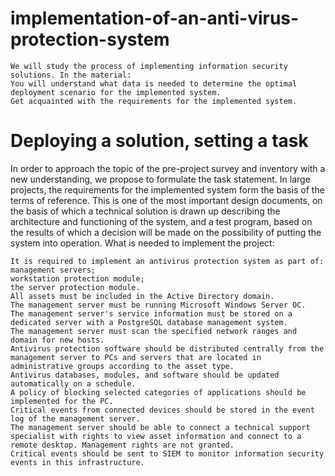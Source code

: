 # implementation-of-an-anti-virus-protection-system

    We will study the process of implementing information security solutions. In the material:      
    You will understand what data is needed to determine the optimal deployment scenario for the implemented system.     
    Get acquainted with the requirements for the implemented system.

# Deploying a solution, setting a task

In order to approach the topic of the pre-project survey and inventory with a new understanding, we propose to formulate the task statement. In large projects, the requirements for the implemented system form the basis of the terms of reference. This is one of the most important design documents, on the basis of which a technical solution is drawn up describing the architecture and functioning of the system, and a test program, based on the results of which a decision will be made on the possibility of putting the system into operation.
What is needed to implement the project:

    It is required to implement an antivirus protection system as part of:
    management servers;
    workstation protection module;
    the server protection module.
    All assets must be included in the Active Directory domain.
    The management server must be running Microsoft Windows Server OC.
    The management server's service information must be stored on a dedicated server with a PostgreSQL database management system.
    The management server must scan the specified network ranges and domain for new hosts.
    Antivirus protection software should be distributed centrally from the management server to PCs and servers that are located in administrative groups according to the asset type.
    Antivirus databases, modules, and software should be updated automatically on a schedule.
    A policy of blocking selected categories of applications should be implemented for the PC.
    Critical events from connected devices should be stored in the event log of the management server.
    The management server should be able to connect a technical support specialist with rights to view asset information and connect to a remote desktop. Management rights are not granted.
    Critical events should be sent to SIEM to monitor information security events in this infrastructure.
